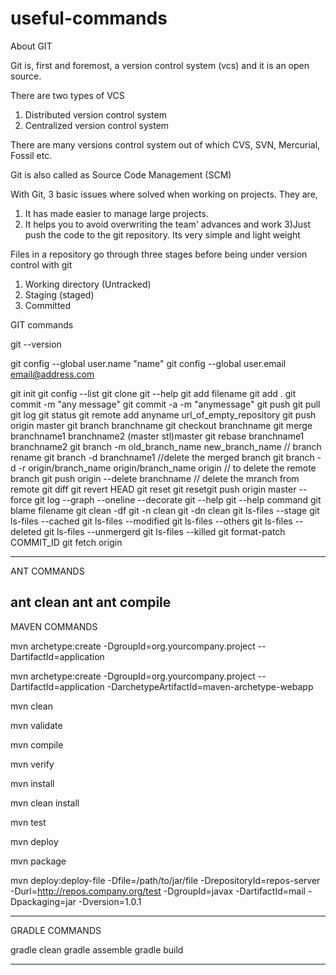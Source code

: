 # useful-commands

About GIT

Git is, first and foremost, a version control system (vcs) and it is an open source.

There are two types of VCS
1) Distributed version control system
2) Centralized version control system

There are many versions  control system out of which CVS, SVN, Mercurial, Fossil etc.

Git is also called as Source Code Management (SCM)

With Git, 3 basic issues where solved when working on projects. They are,


1) It has made easier to manage large projects.
2) It helps you to avoid overwriting the team' advances and work
3)Just push the code to the git repository. Its very simple and light weight

Files in a repository go through three stages before being under version control with git

1) Working directory (Untracked)
2) Staging (staged)
3) Committed

GIT commands

git --version

git config --global user.name "name"
git config --global user.email
email@address.com

git init
git config --list 
git clone
git --help
git add filename
git add .
git commit -m "any message"
git commit -a -m "anymessage"
git push
git pull
git log
git status
git remote add anyname url_of_empty_repository
git push origin master
git branch branchname
git checkout branchname
git merge branchname1 branchname2 (master stl)master
git rebase branchname1 branchname2
git branch -m old_branch_name new_branch_name // branch rename
git branch -d branchname1 //delete the merged branch
git branch -d -r origin/branch_name origin/branch_name origin // to delete the remote branch
git push origin --delete branchname  // delete the mranch from remote
git diff
git revert HEAD
git reset
git resetgit push origin master --force
git log --graph --oneline --decorate
git --help
git --help command
git blame filename
git clean -df
git -n clean
git -dn clean
git ls-files --stage
git ls-files --cached
git ls-files --modified
git ls-files --others
git ls-files --deleted
git ls-files --unmergerd
git ls-files --killed
git format-patch COMMIT_ID
git fetch origin




------------------------------------------------------------------------------------------------------------------------
ANT COMMANDS

ant clean
ant
ant compile
------------------------------------------------------------------------------------------------------------------------
MAVEN COMMANDS

mvn archetype:create
-DgroupId=org.yourcompany.project
--DartifactId=application


mvn archetype:create
-DgroupId=org.yourcompany.project
--DartifactId=application
-DarchetypeArtifactId=maven-archetype-webapp

mvn clean

mvn validate

mvn compile

mvn verify

mvn install

mvn clean install

mvn test

mvn deploy

mvn package

mvn deploy:deploy-file -Dfile=/path/to/jar/file -DrepositoryId=repos-server -Durl=http://repos.company.org/test -DgroupId=javax
-DartifactId=mail -Dpackaging=jar
-Dversion=1.0.1


------------------------------------------------------------------------------------------------------------------------
GRADLE COMMANDS

gradle clean
gradle assemble
gradle build

------------------------------------------------------------------------------------------------------------------------


